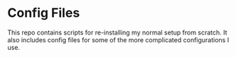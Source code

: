 # Config Files

This repo contains scripts for re-installing my normal setup from scratch.
It also includes config files for some of the more complicated configurations I use.
